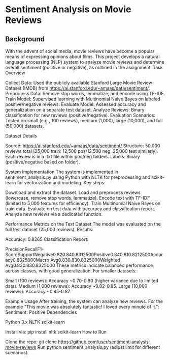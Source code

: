 # Sentiment Analysis on Movie Reviews
## Background
With the advent of social media, movie reviews have become a popular means of expressing opinions about films. This project develops a natural language processing (NLP) system to analyze movie reviews and determine overall sentiment (positive or negative), as outlined in the assignment.
Task Overview

Collect Data: Used the publicly available Stanford Large Movie Review Dataset (IMDB) from https://ai.stanford.edu/~amaas/data/sentiment/.
Preprocess Data: Remove stop words, lemmatize, and encode using TF-IDF.
Train Model: Supervised learning with Multinomial Naive Bayes on labeled positive/negative reviews.
Evaluate Model: Assessed accuracy and generalization on a separate test dataset.
Analyze Reviews: Binary classification for new reviews (positive/negative).
Evaluation Scenarios: Tested on small (e.g., 100 reviews), medium (1,000), large (10,000), and full (50,000) datasets.

Dataset Details

Source: https://ai.stanford.edu/~amaas/data/sentiment/
Structure: 50,000 reviews total (25,000 train: 12,500 pos/12,500 neg; 25,000 test similarly). Each review is in a .txt file within pos/neg folders.
Labels: Binary (positive/negative based on folder).

System Implementation
The system is implemented in sentiment_analysis.py using Python with NLTK for preprocessing and scikit-learn for vectorization and modeling. Key steps:

Download and extract the dataset.
Load and preprocess reviews (lowercase, remove stop words, lemmatize).
Encode text with TF-IDF (limited to 5,000 features for efficiency).
Train Multinomial Naive Bayes on train data.
Evaluate on test data with accuracy and classification report.
Analyze new reviews via a dedicated function.

Performance Metrics on the Test Dataset
The model was evaluated on the full test dataset (25,000 reviews). Results:

Accuracy: 0.8265
Classification Report:
















































PrecisionRecallF1-ScoreSupportNegative0.820.840.8312500Positive0.840.810.8212500Accuracy0.8325000Macro Avg0.830.830.8325000Weighted Avg0.830.830.8325000
These metrics indicate balanced performance across classes, with good generalization. For smaller datasets:

Small (100 reviews): Accuracy ~0.70-0.80 (higher variance due to limited data).
Medium (1,000 reviews): Accuracy ~0.82-0.85.
Large (10,000 reviews): Accuracy ~0.85-0.87.

Example Usage
After training, the system can analyze new reviews. For the example "This movie was absolutely fantastic! I loved every minute of it.": Sentiment: Positive
Dependencies

Python 3.x
NLTK
scikit-learn

Install via: pip install nltk scikit-learn
How to Run

Clone the repo: git clone https://github.com/user/sentiment-analysis-movie-reviews
Run python sentiment_analysis.py (adjust limit for different scenarios).
